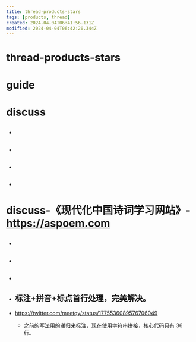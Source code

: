 ```yaml
---
title: thread-products-stars
tags: [products, thread]
created: 2024-04-04T06:41:56.131Z
modified: 2024-04-04T06:42:20.344Z
---
```


# thread-products-stars

# guide

# discuss
- ## 

- ## 

- ## 

- ## 
# discuss-《现代化中国诗词学习网站》- https://aspoem.com
- ## 

- ## 

- ## 

- ## 标注+拼音+标点首行处理，完美解决。
- https://twitter.com/meetqy/status/1775536089576706049
  - 之前的写法用的递归来标注，现在使用字符串拼接，核心代码只有 36 行。
